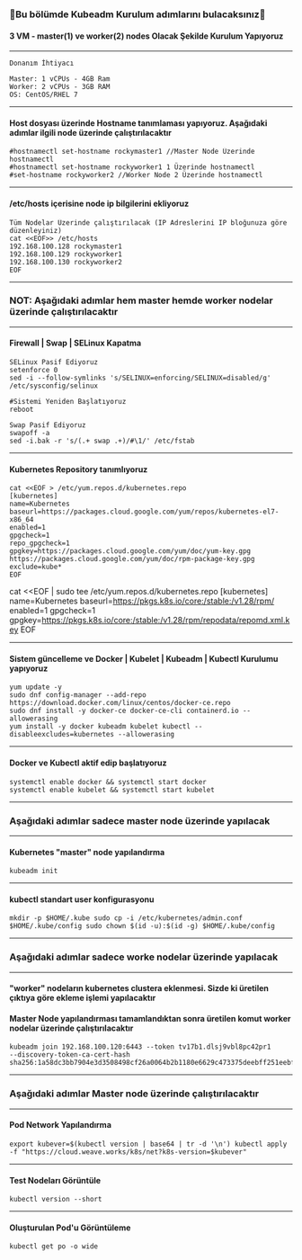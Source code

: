 ### 📗Bu bölümde Kubeadm Kurulum adımlarını bulacaksınız📗

#### 3 VM - master(1) ve worker(2) nodes Olacak Şekilde Kurulum Yapıyoruz
***
```
Donanım İhtiyacı

Master: 1 vCPUs - 4GB Ram
Worker: 2 vCPUs - 3GB RAM 
OS: CentOS/RHEL 7
```
***
#### Host dosyası üzerinde Hostname tanımlaması yapıyoruz. Aşağıdaki adımlar ilgili node üzerinde çalıştırılacaktır
```
#hostnamectl set-hostname rockymaster1 //Master Node Üzerinde hostnamectl 
#hostnamectl set-hostname rockyworker1 1 Üzerinde hostnamectl 
#set-hostname rockyworker2 //Worker Node 2 Üzerinde hostnamectl 
```
***
#### /etc/hosts içerisine node ip bilgilerini ekliyoruz
```
Tüm Nodelar Üzerinde çalıştırılacak (IP Adreslerini IP bloğunuza göre düzenleyiniz)
cat <<EOF>> /etc/hosts
192.168.100.128 rockymaster1
192.168.100.129 rockyworker1
192.168.100.130 rockyworker2
EOF
```
***
### NOT: Aşağıdaki adımlar hem master hemde worker nodelar üzerinde  çalıştırılacaktır
***
####  Firewall | Swap | SELinux Kapatma
```
SELinux Pasif Ediyoruz
setenforce 0
sed -i --follow-symlinks 's/SELINUX=enforcing/SELINUX=disabled/g' /etc/sysconfig/selinux

#Sistemi Yeniden Başlatıyoruz
reboot

Swap Pasif Ediyoruz
swapoff -a
sed -i.bak -r 's/(.+ swap .+)/#\1/' /etc/fstab
```
***
#### Kubernetes Repository tanımlıyoruz
```
cat <<EOF > /etc/yum.repos.d/kubernetes.repo
[kubernetes]
name=Kubernetes
baseurl=https://packages.cloud.google.com/yum/repos/kubernetes-el7-x86_64
enabled=1
gpgcheck=1
repo_gpgcheck=1
gpgkey=https://packages.cloud.google.com/yum/doc/yum-key.gpg https://packages.cloud.google.com/yum/doc/rpm-package-key.gpg
exclude=kube*
EOF
```

cat <<EOF | sudo tee /etc/yum.repos.d/kubernetes.repo
[kubernetes]
name=Kubernetes
baseurl=https://pkgs.k8s.io/core:/stable:/v1.28/rpm/
enabled=1
gpgcheck=1
gpgkey=https://pkgs.k8s.io/core:/stable:/v1.28/rpm/repodata/repomd.xml.key
EOF
***
#### Sistem güncelleme ve Docker | Kubelet | Kubeadm | Kubectl Kurulumu yapıyoruz
```
yum update -y
sudo dnf config-manager --add-repo https://download.docker.com/linux/centos/docker-ce.repo
sudo dnf install -y docker-ce docker-ce-cli containerd.io --allowerasing
yum install -y docker kubeadm kubelet kubectl --disableexcludes=kubernetes --allowerasing
```
***
#### Docker ve Kubectl aktif edip başlatıyoruz
```
systemctl enable docker && systemctl start docker
systemctl enable kubelet && systemctl start kubelet
```
***
### Aşağıdaki adımlar sadece master node üzerinde yapılacak
***
#### Kubernetes "master" node yapılandırma
```
kubeadm init
```
***
#### kubectl standart user konfigurasyonu
```
mkdir -p $HOME/.kube sudo cp -i /etc/kubernetes/admin.conf
$HOME/.kube/config sudo chown $(id -u):$(id -g) $HOME/.kube/config
```
***
### Aşağıdaki adımlar sadece worke nodelar üzerinde yapılacak
***
#### "worker" nodeların kubernetes clustera eklenmesi. Sizde ki üretilen çıktıya göre ekleme işlemi yapılacaktır 
####  Master Node yapılandırması tamamlandıktan sonra üretilen komut worker nodelar üzerinde çalıştırılacaktır
```
kubeadm join 192.168.100.120:6443 --token tv17b1.dlsj9vbl8pc42pr1
--discovery-token-ca-cert-hash sha256:1a58dc3bb7904e3d3508498cf26a0064b2b1180e6629c473375deebff251eebf
```
***
### Aşağıdaki adımlar Master node üzerinde çalıştırılacaktır
***
#### Pod Network Yapılandırma
```
export kubever=$(kubectl version | base64 | tr -d '\n') kubectl apply -f "https://cloud.weave.works/k8s/net?k8s-version=$kubever"
```
***
#### Test Nodeları Görüntüle
```
kubectl version --short
```
***
#### Oluşturulan Pod'u Görüntüleme
```
kubectl get po -o wide
```
